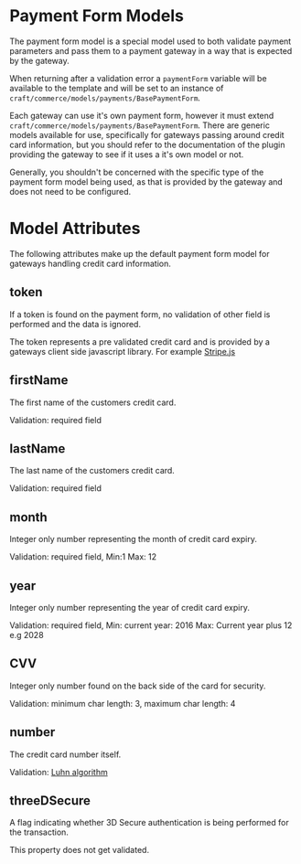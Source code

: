 # Payment Form Models

The payment form model is a special model used to both validate payment parameters and pass them to a payment gateway in a way that is expected by the gateway.

When returning after a validation error a `paymentForm` variable will be available to the template and will be set to an instance of `craft/commerce/models/payments/BasePaymentForm`.

Each gateway can use it's own payment form, however it must extend `craft/commerce/models/payments/BasePaymentForm`. There are generic models available for use, specifically for gateways passing around credit card information, but you should refer to the documentation of the plugin providing the gateway to see if it uses a it's own model or not.

Generally, you shouldn't be concerned with the specific type of the payment form model being used, as that is provided by the gateway and does not need to be configured.

# Model Attributes

The following attributes make up the default payment form model for gateways handling credit card information.

## token

If a token is found on the payment form, no validation of other field is performed and the data is ignored.

The token represents a pre validated credit card and is provided by a gateways client side javascript library. For example [Stripe.js](https://stripe.com/docs/stripe-js)

## firstName

The first name of the customers credit card.

Validation: required field

## lastName

The last name of the customers credit card.

Validation: required field

## month

Integer only number representing the month of credit card expiry.

Validation: required field, Min:1 Max: 12

## year

Integer only number representing the year of credit card expiry.

Validation: required field, Min: current year: 2016 Max: Current year plus 12 e.g 2028

## CVV

Integer only number found on the back side of the card for security.

Validation: minimum char length: 3, maximum char length: 4

## number

The credit card number itself.

Validation: [Luhn algorithm](https://en.wikipedia.org/wiki/Luhn_algorithm)

## threeDSecure

A flag indicating whether 3D Secure authentication is being performed for the transaction.

This property does not get validated.
